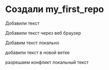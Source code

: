 # Создали my_first_repo

Добавили текст 

Добавили текст через веб браузер

Добавим текст локально

добавили текст в новой ветке 


разрешаем конфликт локальный текст


